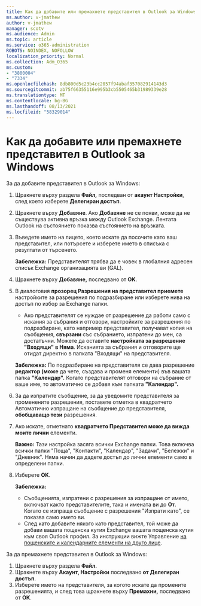 ```yaml
---
title: Как да добавите или премахнете представител в Outlook за Windows
ms.author: v-jmathew
author: v-jmathew
manager: scotv
ms.audience: Admin
ms.topic: article
ms.service: o365-administration
ROBOTS: NOINDEX, NOFOLLOW
localization_priority: Normal
ms.collection: Adm_O365
ms.custom:
- "3800004"
- "7334"
ms.openlocfilehash: 8db800d5c23b4cc2057f94abaf357082914143d3
ms.sourcegitcommit: ab75f66355116e995b3cb5505465b31989339e28
ms.translationtype: MT
ms.contentlocale: bg-BG
ms.lasthandoff: 08/13/2021
ms.locfileid: "58329014"
---
```

# <a name="how-to-add-or-remove-a-delegate-in-outlook-for-windows"></a>Как да добавите или премахнете представител в Outlook за Windows

За да добавите представител в Outlook за Windows: 

1. Щракнете върху раздела **Файл,** последван от **акаунт Настройки**, след което изберете **Делегиран достъп**.
2. Щракнете върху **Добавяне**. Ако **Добавяне** не се появи, може да не съществува активна връзка между Outlook Exchange. Лентата Outlook на състоянието показва състоянието на връзката.
3. Въведете името на лицето, което искате да посочите като ваш представител, или потърсете и изберете името в списъка с резултати от търсенето.

    **Забележка:** Представителят трябва да е човек в глобалния адресен списък Exchange организацията ви (GAL).
4. Щракнете върху **Добавяне,** последвано от **OK**.
5. В диалоговия **прозорец Разрешения на представител приемете** настройките за разрешения по подразбиране или изберете нива на достъп по избор за Exchange папки.

    - Ако представителят се нуждае от разрешение да работи само с искания за събрания и отговори, настройките за разрешения по подразбиране, като например представител, получават копия на съобщения, **свързани** със събранието, изпратени до мен, са достатъчни. Можете да оставите **настройката за разрешение "Входящи"** **в Няма**. Исканията за събрания и отговорите ще отидат директно в папката "Входящи" на представителя.

    **Забележка:** По подразбиране на представителя се дава разрешение **редактор (може** да чете, създава и променя елементи) във вашата папка **"Календар".** Когато представителят отговори на събрание от ваше име, то автоматично се добавя към папката **"Календар".**

5. За да изпратите съобщение, за да уведомите представителя за променените разрешения, поставете отметка в квадратчето Автоматично изпращане на съобщение до представителя, **обобщаващо тези** разрешения.
6. Ако искате, отметнато **квадратчето Представител може да вижда моите лични** елементи.

    **Важно:** Тази настройка засяга всички Exchange папки. Това включва всички папки "Поща", "Контакти", "Календар", "Задачи", "Бележки" и "Дневник". Няма начин да дадете достъп до лични елементи само в определени папки.

7. Изберете **OK**.

    **Забележка:**
    - Съобщенията, изпратени с разрешения за изпращане от името, включват както представителите, така и имената ви до **От**. Когато се изпраща съобщение с разрешения "Изпрати като", се показва само името ви.
    - След като добавите някого като представител, той може да добави вашата пощенска кутия Exchange вашата пощенска кутия към своя Outlook профил. За инструкции вижте Управление [на пощенските и календарните елементи на друго лице](https://support.microsoft.com/office/manage-another-person-s-mail-and-calendar-items-afb79d6b-2967-43b9-a944-a6b953190af5).

За да премахнете представител в Outlook за Windows:

1. Щракнете върху раздела **Файл.**
2. Щракнете върху **Акаунт, Настройки** последвано **от Делегиран достъп**.
3. Изберете името на представителя, за когото искате да промените разрешенията, и след това щракнете върху **Премахни,** последвано от **OK**.
